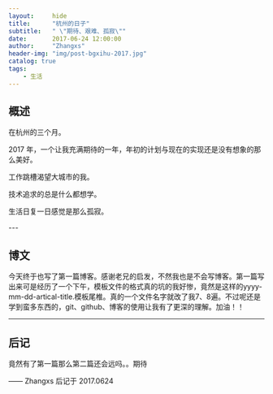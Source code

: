 ```yaml
---
layout:     hide
title:      "杭州的日子"
subtitle:   " \"期待、艰难、孤寂\""
date:       2017-06-24 12:00:00
author:     "Zhangxs"
header-img: "img/post-bgxihu-2017.jpg"
catalog: true
tags:
    - 生活
---
```




## 概述

在杭州的三个月。



2017 年，一个让我充满期待的一年，年初的计划与现在的实现还是没有想象的那么美好。


工作跳槽渴望大城市的我。

技术追求的总是什么都想学。

生活日复一日感觉是那么孤寂。

<p id = "build"></p>
---

## 博文
今天终于也写了第一篇博客。感谢老兄的启发，不然我也是不会写博客。第一篇写出来可是经历了一个下午，模板文件的格式真的坑的我好惨，竟然是这样的yyyy-mm-dd-artical-title.模板尾椎。真的一个文件名字就改了我7、8遍。不过呢还是学到蛮多东西的，git、github、博客的使用让我有了更深的理解。加油！！




---


## 后记

竟然有了第一篇那么第二篇还会远吗。。期待

—— Zhangxs 后记于 2017.0624
